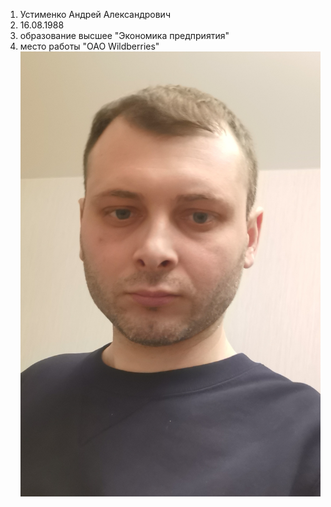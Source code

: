 1. Устименко Андрей Александрович
2. 16.08.1988
3. образование высшее "Экономика предприятия"
4. место работы "ОАО Wildberries"
![photo](IMG_20220313_185601.jpg)